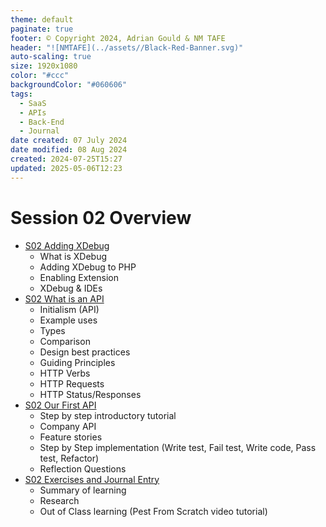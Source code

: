 ```yaml
---
theme: default
paginate: true
footer: © Copyright 2024, Adrian Gould & NM TAFE
header: "![NMTAFE](../assets//Black-Red-Banner.svg)"
auto-scaling: true
size: 1920x1080
color: "#ccc"
backgroundColor: "#060606"
tags:
  - SaaS
  - APIs
  - Back-End
  - Journal
date created: 07 July 2024
date modified: 08 Aug 2024
created: 2024-07-25T15:27
updated: 2025-05-06T12:23
---
```


# Session 02 Overview

- [S02 Adding XDebug](S02-Adding-XDebug.md)
    - What is XDebug
    - Adding XDebug to PHP
    - Enabling Extension
    - XDebug & IDEs
- [S02 What is an API](S02-What-is-an-API.md)
    - Initialism (API)
    - Example uses
    - Types
    - Comparison
    - Design best practices
    - Guiding Principles
    - HTTP Verbs
    - HTTP Requests
    - HTTP Status/Responses
- [S02 Our First API](S02-Our-First-API.md)
    - Step by step introductory tutorial
    - Company API
    - Feature stories
    - Step by Step implementation (Write test, Fail test, Write code, Pass test, Refactor)
    - Reflection Questions
- [S02 Exercises and Journal Entry](../Session-02/S02-Reflection-Exercises.md)
    - Summary of learning
    - Research
    - Out of Class learning (Pest From Scratch video tutorial)
